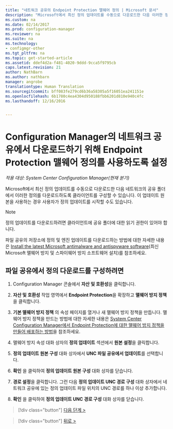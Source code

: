 ```yaml
---
title: "네트워크 공유의 Endpoint Protection 맬웨어 정의 | Microsoft 문서"
description: "Microsoft에서 최신 정의 업데이트를 수동으로 다운로드한 다음 이러한 정의를 다운로드하도록 클라이언트를 구성하는 방법을 알아봅니다."
ms.custom: na
ms.date: 02/14/2017
ms.prod: configuration-manager
ms.reviewer: na
ms.suite: na
ms.technology:
- configmgr-other
ms.tgt_pltfrm: na
ms.topic: get-started-article
ms.assetid: ddef4d2a-f481-4020-9ddd-9cca5f9795cb
caps.latest.revision: 21
author: NathBarn
ms.author: nathbarn
manager: angrobe
translationtype: Human Translation
ms.sourcegitcommit: bff083fe279cd6b36a58305a5f16051ea241151e
ms.openlocfilehash: 6b1780c4ea4304d950188fbb6201d810e940c4fc
ms.lasthandoff: 12/16/2016


---
```


# <a name="enable-endpoint-protection-malware-definitions-to-download-from-a-network-share-for-configuration-manager"></a>Configuration Manager의 네트워크 공유에서 다운로드하기 위해 Endpoint Protection 맬웨어 정의를 사용하도록 설정

*적용 대상: System Center Configuration Manager(현재 분기)*

 Microsoft에서 최신 정의 업데이트를 수동으로 다운로드한 다음 네트워크의 공유 폴더에서 이러한 정의를 다운로드하도록 클라이언트를 구성할 수 있습니다. 이 업데이트 원본을 사용하는 경우 사용자가 정의 업데이트를 시작할 수도 있습니다.

> [!NOTE]
>  정의 업데이트를 다운로드하려면 클라이언트에 공유 폴더에 대한 읽기 권한이 있어야 합니다.

 파일 공유의 저장소에 정의 및 엔진 업데이트를 다운로드하는 방법에 대한 자세한 내용은 [Install the latest Microsoft antimalware and antispyware software](http://www.microsoft.com/security/portal/Definitions/HowToForeFront.aspx)(최신 Microsoft 맬웨어 방지 및 스파이웨어 방지 소프트웨어 설치)를 참조하세요.

## <a name="to-configure-definition-downloads-from-a-file-share"></a>파일 공유에서 정의 다운로드를 구성하려면

1.  Configuration Manager 콘솔에서 **자산 및 호환성**을 클릭합니다.

2.  **자산 및 호환성** 작업 영역에서 **Endpoint Protection**을 확장하고 **맬웨어 방지 정책**을 클릭합니다.

3.  **기본 맬웨어 방지 정책** 의 속성 페이지를 열거나 새 맬웨어 방지 정책을 만듭니다. 맬웨어 방지 정책을 만드는 방법에 대한 자세한 내용은 [System Center Configuration Manager에서 Endpoint Protection에 대한 맬웨어 방지 정책을 만들어 배포하는 방법](endpoint-antimalware-policies.md)을 참조하세요.

4.  맬웨어 방지 속성 대화 상자의 **정의 업데이트** 섹션에서 **원본 설정**을 클릭합니다.

5.  **정의 업데이트 원본 구성** 대화 상자에서 **UNC 파일 공유에서 업데이트**를 선택합니다.

6.  **확인** 을 클릭하여 **정의 업데이트 원본 구성** 대화 상자를 닫습니다.

7.  **경로 설정**을 클릭합니다. 그런 다음 **정의 업데이트 UNC 경로 구성** 대화 상자에서 네트워크 공유에 있는 정의 업데이트 파일 위치의 UNC 경로를 하나 이상 추가합니다.

8.  **확인** 을 클릭하여 **정의 업데이트 UNC 경로 구성** 대화 상자를 닫습니다.


> [!div class="button"]
[다음 단계 >](endpoint-antimalware-policies.md)

> [!div class="button"]
[뒤로 >](endpoint-configure-alerts.md)

